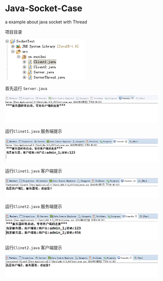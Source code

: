 # Java-Socket-Case
a example about java socket with Thread

项目目录

![项目目录](/photos/one.PNG)

首先运行 `Server.java`

![Server.java](/photos/two.PNG)

运行`Clinet1.java` 服务端提示

![Client1.java](/photos/three.PNG)

运行`Clinet1.java` 客户端提示

![Client1.java](/photos/four.PNG)

运行`Clinet2.java` 服务端提示

![Client2.java](/photos/five.PNG)

运行`Clinet2.java` 客户端提示

![Client2.java](/photos/six.PNG)
